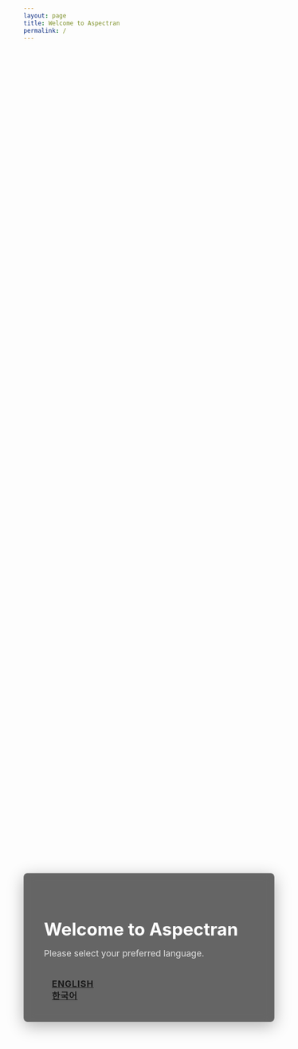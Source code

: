 ```yaml
---
layout: page
title: Welcome to Aspectran
permalink: /
---
```

<style>
  body {
    background-image: url('/images/aspectran-world.jpg');
    background-size: cover;
    background-position: center center;
    background-repeat: no-repeat;
    background-attachment: fixed;
    color: #fff;
  }
  .language-selector-wrapper {
    display: flex;
    align-items: center;
    justify-content: center;
    min-height: 90vh;
    position: relative;
    z-index: 2;
  }
  .language-selector {
    max-width: 500px;
    width: 100%;
    padding: 2.5rem;
    background: rgba(0, 0, 0, 0.6);
    border-radius: 8px;
    box-shadow: 0 8px 32px rgba(0,0,0,0.3);
    backdrop-filter: blur(10px);
    border: 1px solid rgba(255, 255, 255, 0.18);
  }
  .language-selector h1 {
    font-size: 2.2rem;
    margin-bottom: 0.5rem;
    color: #fff;
  }
  .language-selector .lead {
    font-size: 1.1rem;
    color: #e0e0e0;
    margin-bottom: 2.5rem;
  }
  .button {
    margin-bottom: 1rem;
  }
  .button.expanded {
    padding: 1rem;
    font-size: 1.1rem;
    font-weight: bold;
    text-transform: uppercase;
    letter-spacing: 1px;
  }
</style>

<div class="language-selector-wrapper">
  <div class="language-selector text-center">
    <h1>Welcome to Aspectran</h1>
    <p class="lead">Please select your preferred language.</p>
    <div class="grid-x grid-margin-x">
      <div class="cell small-12">
        <a href="/en/" class="button primary large expanded">English</a>
      </div>
      <div class="cell small-12">
        <a href="/ko/" class="button secondary large expanded">한국어</a>
      </div>
    </div>
  </div>
</div>
